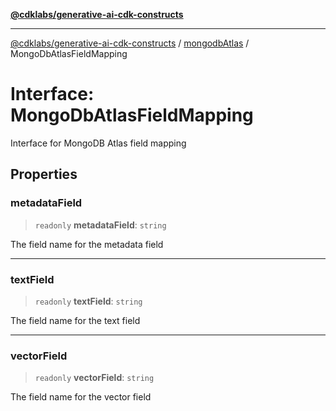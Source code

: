 [**@cdklabs/generative-ai-cdk-constructs**](../../../../README.md)

***

[@cdklabs/generative-ai-cdk-constructs](../../../../README.md) / [mongodbAtlas](../README.md) / MongoDbAtlasFieldMapping

# Interface: MongoDbAtlasFieldMapping

Interface for MongoDB Atlas field mapping

## Properties

### metadataField

> `readonly` **metadataField**: `string`

The field name for the metadata field

***

### textField

> `readonly` **textField**: `string`

The field name for the text field

***

### vectorField

> `readonly` **vectorField**: `string`

The field name for the vector field
